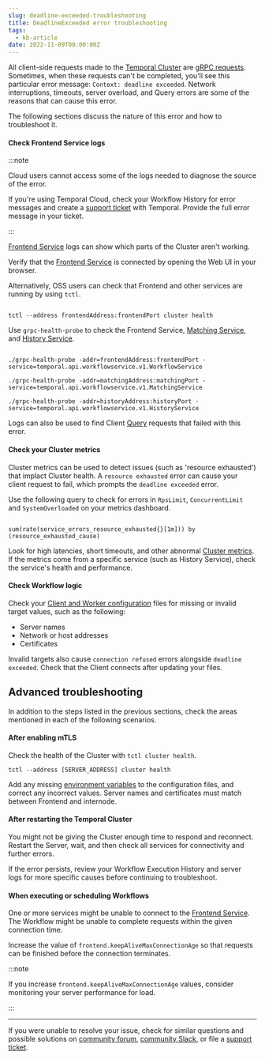 ```yaml
---
slug: deadline-exceeded-troubleshooting
title: DeadlineExceeded error troubleshooting
tags:
  - kb-article
date: 2022-11-09T00:00:00Z
---
```


All client-side requests made to the [Temporal Cluster](/concepts/what-is-a-temporal-cluster) are [gRPC requests](https://grpc.io/docs/what-is-grpc/core-concepts/#deadlines).
Sometimes, when these requests can't be completed, you'll see this particular error message: `Context: deadline exceeded`.
Network interruptions, timeouts, server overload, and Query errors are some of the reasons that can cause this error.

The following sections discuss the nature of this error and how to troubleshoot it.

<!-- truncate -->

#### Check Frontend Service logs

:::note

Cloud users cannot access some of the logs needed to diagnose the source of the error.

If you're using Temporal Cloud, check your Workflow History for error messages and create a [support ticket](https://support.temporal.io/) with Temporal.
Provide the full error message in your ticket.

:::

[Frontend Service](/clusters/#frontend-service) logs can show which parts of the Cluster aren't working.

Verify that the [Frontend Service](/clusters#frontend-service) is connected by opening the Web UI in your browser.

Alternatively, OSS users can check that Frontend and other services are running by using `tctl`.

```

tctl --address frontendAddress:frontendPort cluster health

```

Use `grpc-health-probe` to check the Frontend Service, [Matching Service](/clusters#matching-service), and [History Service](/clusters#history-service).

```

./grpc-health-probe -addr=frontendAddress:frontendPort -service=temporal.api.workflowservice.v1.WorkflowService

./grpc-health-probe -addr=matchingAddress:matchingPort -service=temporal.api.workflowservice.v1.MatchingService

./grpc-health-probe -addr=historyAddress:historyPort -service=temporal.api.workflowservice.v1.HistoryService

```

Logs can also be used to find Client [Query](/workflows#queries) requests that failed with this error.

#### Check your Cluster metrics

Cluster metrics can be used to detect issues (such as 'resource exhausted') that implact Cluster health.
A `resource exhausted` error can cause your client request to fail, which prompts the `deadline exceeded` error.

Use the following query to check for errors in `RpsLimit`, `ConcurrentLimit` and `SystemOverloaded` on your metrics dashboard.

```

sum(rate(service_errors_resource_exhausted{}[1m])) by (resource_exhausted_cause)

```

Look for high latencies, short timeouts, and other abnormal [Cluster metrics](/references/cluster-metrics).
If the metrics come from a specific service (such as History Service), check the service's health and performance.

#### Check Workflow logic

Check your [Client and Worker configuration](/references/configuration) files for missing or invalid target values, such as the following:

- Server names
- Network or host addresses
- Certificates

Invalid targets also cause `connection refused` errors alongside `deadline exceeded`.
Check that the Client connects after updating your files.

## Advanced troubleshooting

In addition to the steps listed in the previous sections, check the areas mentioned in each of the following scenarios.

#### After enabling mTLS

Check the health of the Cluster with `tctl cluster health`.

```
tctl --address [SERVER_ADDRESS] cluster health
```

Add any missing [environment variables](/references/web-ui-environment-variables) to the configuration files, and correct any incorrect values.
Server names and certificates must match between Frontend and internode.

#### After restarting the Temporal Cluster

You might not be giving the Cluster enough time to respond and reconnect.
Restart the Server, wait, and then check all services for connectivity and further errors.

If the error persists, review your Workflow Execution History and server logs for more specific causes before continuing to troubleshoot.

#### When executing or scheduling Workflows

One or more services might be unable to connect to the [Frontend Service](/clusters#frontend-service).
The Workflow might be unable to complete requests within the given connection time.

Increase the value of `frontend.keepAliveMaxConnectionAge` so that requests can be finished before the connection terminates.

:::note

If you increase `frontend.keepAliveMaxConnectionAge` values, consider monitoring your server performance for load.

:::

---

If you were unable to resolve your issue, check for similar questions and possible solutions on [community forum](https://community.temporal.io), [community Slack](https://temporal.io/slack), or file a [support ticket](https://support.temporal.io/).
